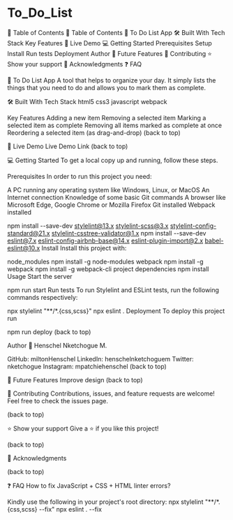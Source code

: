 # To_Do_List
📗 Table of Contents
📗 Table of Contents
📖 To Do List App
🛠 Built With
Tech Stack
Key Features
🚀 Live Demo
💻 Getting Started
Prerequisites
Setup
Install
Run tests
Deployment
Author
🔭 Future Features
🤝 Contributing
⭐️ Show your support
🙏 Acknowledgments
❓ FAQ

📖 To Do List App
A tool that helps to organize your day. It simply lists the things that you need to do and allows you to mark them as complete.



🛠 Built With
Tech Stack
html5 css3 javascript webpack

Key Features
Adding a new item
Removing a selected item
Marking a selected item as complete
Removing all items marked as complete at once
Reordering a selected item (as drag-and-drop)
(back to top)

🚀 Live Demo
Live Demo Link
(back to top)

💻 Getting Started
To get a local copy up and running, follow these steps.

Prerequisites
In order to run this project you need:

 A PC running any operating system like Windows, Linux, or MacOS
 An Internet connection
 Knowledge of some basic Git commands
 A browser like Microsoft Edge, Google Chrome or Mozilla Firefox
 Git installed
 Webpack installed


npm install --save-dev stylelint@13.x stylelint-scss@3.x stylelint-config-standard@21.x stylelint-csstree-validator@1.x
npm install --save-dev eslint@7.x eslint-config-airbnb-base@14.x eslint-plugin-import@2.x babel-eslint@10.x
Install
Install this project with:

 node_modules
npm install -g node-modules
 webpack
npm install -g webpack
npm install -g webpack-cli
 project dependencies
npm install
Usage
Start the server

npm run start
Run tests
To run Stylelint and ESLint tests, run the following commands respectively:

npx stylelint "**/*.{css,scss}"
npx eslint .
Deployment
To deploy this project run

npm run deploy
(back to top)

Author
👥 Henschel Nketchogue M.

GitHub: miltonHenschel
LinkedIn: henschelnketchoguem
Twitter: nketchogue
Instagram: mpatchiehenschel
(back to top)

🔭 Future Features
 Improve design
(back to top)

🤝 Contributing
Contributions, issues, and feature requests are welcome! Feel free to check the issues page.

(back to top)

⭐️ Show your support
Give a ⭐️ if you like this project!

(back to top)

🙏 Acknowledgments
 
(back to top)

❓ FAQ
How to fix JavaScript + CSS + HTML linter errors?

Kindly use the following in your project's root directory:
npx stylelint "**/*.{css,scss} --fix"
npx eslint . --fix
